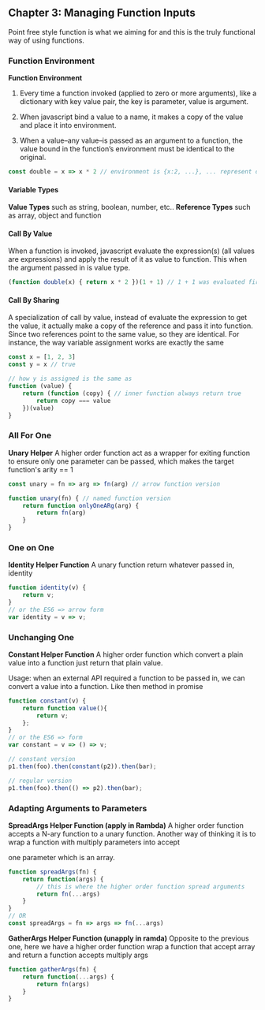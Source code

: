 ## Chapter 3: Managing Function Inputs

Point free style function is what we aiming for and this is the truly functional way of using functions.

### Function Environment

**Function Environment**

1. Every time a function invoked (applied to zero or more arguments), like a dictionary with key value pair, the key is parameter, value is argument.

2. When javascript bind a value to a name, it makes a copy of the value and place it into environment.

3. When a value–any value–is passed as an argument to a function, the value bound in the function’s environment must be identical to the original.

~~~javascript
const double = x => x * 2 // environment is {x:2, ...}, ... represent other environment such as global one
~~~

#### Variable Types
**Value Types** such as string, boolean, number, etc..
**Reference Types** such as array, object and function


#### Call By Value
When a function is invoked, javascript evaluate the expression(s) (all values are expressions) and apply the result of it as value to function.
This when the argument passed in is value type.
~~~javascript
(function double(x) { return x * 2 })(1 + 1) // 1 + 1 was evaluated first as value, then passed into function double as argument of value 2
~~~

#### Call By Sharing
A specialization of call by value, instead of evaluate the expression to get the value, it actually make a copy of the reference and pass it into function. Since
two references point to the same value, so they are identical. For instance, the way variable assignment works are exactly the same

~~~javascript
const x = [1, 2, 3]
const y = x // true

// how y is assigned is the same as
function (value) {
    return (function (copy) { // inner function always return true
        return copy === value
    })(value)
}
~~~

### All For One
**Unary Helper**
A higher order function act as a wrapper for exiting function to ensure only one parameter can be passed, which makes the target function's arity == 1
~~~javascript
const unary = fn => arg => fn(arg) // arrow function version

function unary(fn) { // named function version
    return function onlyOneARg(arg) {
        return fn(arg)
    }
}
~~~

### One on One
**Identity Helper Function**
A unary function return whatever passed in, identity
~~~javascript
function identity(v) {
    return v;
}
// or the ES6 => arrow form
var identity = v => v;
~~~

### Unchanging One
**Constant Helper Function**
A higher order function which convert a plain value into a function just return that plain value.

Usage: when an external API required a function to be passed in, we can convert a value into a function. Like then method
in promise
~~~javascript
function constant(v) {
    return function value(){
        return v;
    };
}
// or the ES6 => form
var constant = v => () => v;

// constant version
p1.then(foo).then(constant(p2)).then(bar);

// regular version
p1.then(foo).then(() => p2).then(bar);
~~~

### Adapting Arguments to Parameters
**SpreadArgs Helper Function (apply in Rambda)**
A higher order function accepts a N-ary function to a unary function. Another way of thinking it is to wrap a function with multiply parameters into accept

one parameter which is an array.
~~~javascript
function spreadArgs(fn) {
    return function(args) {
        // this is where the higher order function spread arguments
        return fn(...args)
    }
}
// OR
const spreadArgs = fn => args => fn(...args)
~~~

**GatherArgs Helper Function (unapply in ramda)**
Opposite to the previous one, here we have a higher order function wrap a function that accept array and return a function accepts multiply args
~~~javascript
function gatherArgs(fn) {
    return function(...args) {
        return fn(args)
    }
}
~~~